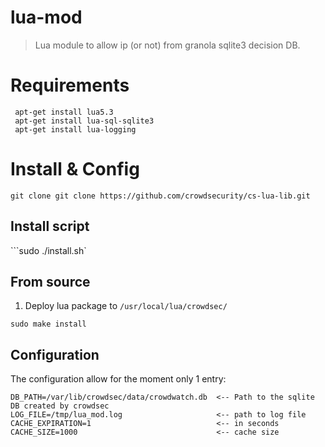 # lua-mod

> Lua module to allow ip (or not) from granola sqlite3 decision DB.

# Requirements

```
 apt-get install lua5.3
 apt-get install lua-sql-sqlite3
 apt-get install lua-logging
```

# Install & Config

`git clone git clone https://github.com/crowdsecurity/cs-lua-lib.git`

## Install script

```sudo ./install.sh`

## From source

1. Deploy lua package to `/usr/local/lua/crowdsec/`
```
sudo make install
```

## Configuration

The configuration allow for the moment only 1 entry:

```
DB_PATH=/var/lib/crowdsec/data/crowdwatch.db  <-- Path to the sqlite DB created by crowdsec
LOG_FILE=/tmp/lua_mod.log                     <-- path to log file
CACHE_EXPIRATION=1                            <-- in seconds
CACHE_SIZE=1000                               <-- cache size
```

